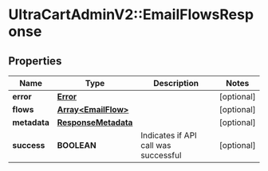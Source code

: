 # UltraCartAdminV2::EmailFlowsResponse

## Properties
Name | Type | Description | Notes
------------ | ------------- | ------------- | -------------
**error** | [**Error**](Error.md) |  | [optional] 
**flows** | [**Array&lt;EmailFlow&gt;**](EmailFlow.md) |  | [optional] 
**metadata** | [**ResponseMetadata**](ResponseMetadata.md) |  | [optional] 
**success** | **BOOLEAN** | Indicates if API call was successful | [optional] 


